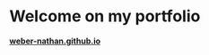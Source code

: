# Welcome on my portfolio
**[weber-nathan.github.io](https://weber-nathan.github.io "Nathan WEBER")**
